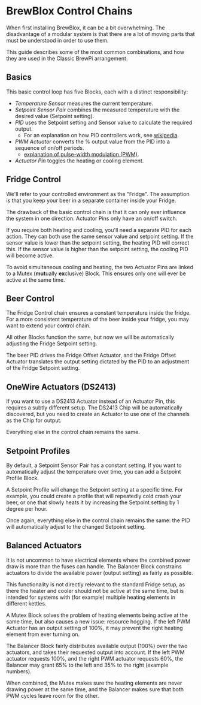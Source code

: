 # BrewBlox Control Chains

When first installing BrewBlox, it can be a bit overwhelming. The disadvantage of a modular system is that there are a lot of moving parts that must be understood in order to use them.

This guide describes some of the most common combinations, and how they are used in the Classic BrewPi arrangement.

## Basics

<PlantUml src="basic_chain.puml" title="Basic Control Chain"/>

This basic control loop has five Blocks, each with a distinct responsibility:
- *Temperature Sensor* measures the current temperature.
- *Setpoint Sensor Pair* combines the measured temperature with the desired value (Setpoint setting).
- *PID* uses the Setpoint setting and Sensor value to calculate the required output.
  - For an explanation on how PID controllers work, see [wikipedia](https://en.wikipedia.org/wiki/PID_controller).
- *PWM Actuator* converts the % output value from the PID into a sequence of on/off periods.
  - [explanation of pulse-width modulation (PWM)](https://en.wikipedia.org/wiki/Pulse-width_modulation).
- *Actuator Pin* toggles the heating or cooling element.

## Fridge Control

<PlantUml src="fridge_chain.puml" title="Fridge Control Chain"/>

We'll refer to your controlled environment as the "Fridge". The assumption is that you keep your beer in a separate container inside your Fridge.

The drawback of the basic control chain is that it can only ever influence the system in one direction. Actuator Pins only have an on/off switch.

If you require both heating and cooling, you'll need a separate PID for each action. They can both use the same sensor value and setpoint setting. If the sensor value is lower than the setpoint setting, the heating PID will correct this. If the sensor value is higher than the setpoint setting, the cooling PID will become active.

To avoid simultaneous cooling and heating, the two Actuator Pins are linked to a Mutex (**mut**ually **ex**clusive) Block. This ensures only one will ever be active at the same time.

## Beer Control

<PlantUml src="offset_chain.puml" title="Beer Control Chain"/>

The Fridge Control chain ensures a constant temperature inside the fridge. For a more consistent temperature of the beer inside your fridge, you may want to extend your control chain.

All other Blocks function the same, but now we will be automatically adjusting the Fridge Setpoint setting.

The beer PID drives the Fridge Offset Actuator, and the Fridge Offset Actuator translates the output setting dictated by the PID to an adjustment of the Fridge Setpoint setting.

## OneWire Actuators (DS2413)

<PlantUml src="onewire_chain.puml" title="OneWire Control Chain"/>

If you want to use a DS2413 Actuator instead of an Actuator Pin, this requires a subtly different setup. The DS2413 Chip will be automatically discovered, but you need to create an Actuator to use one of the channels as the Chip for output.

Everything else in the control chain remains the same.

## Setpoint Profiles

<PlantUml src="profile_chain.puml" title="Profile Control Chain"/>

By default, a Setpoint Sensor Pair has a constant setting. If you want to automatically adjust the temperature over time, you can add a Setpoint Profile Block.

A Setpoint Profile will change the Setpoint setting at a specific time. For example, you could create a profile that will repeatedly cold crash your beer, or one that slowly heats it by increasing the Setpoint setting by 1 degree per hour.

Once again, everything else in the control chain remains the same: the PID will automatically adjust to the changed Setpoint setting.

## Balanced Actuators

<PlantUml src="balanced_chain.puml" title="Balanced Control Chain"/>

It is not uncommon to have electrical elements where the combined power draw is more than the fuses can handle. The Balancer Block constrains actuators to divide the available power (output setting) as fairly as possible.

This functionality is not directly relevant to the standard Fridge setup, as there the heater and cooler should not be active at the same time, but is intended for systems with (for example) multiple heating elements in different kettles.

A Mutex Block solves the problem of heating elements being active at the same time, but also causes a new issue: resource hogging. If the left PWM Actuator has an output setting of 100%, it may prevent the right heating element from ever turning on.

The Balancer Block fairly distributes available output (100%) over the two actuators, and takes their requested output into account. If the left PWM actuator requests 100%, and the right PWM actuator requests 60%, the Balancer may grant 65% to the left and 35% to the right (example numbers).

When combined, the Mutex makes sure the heating elements are never drawing power at the same time, and the Balancer makes sure that both PWM cycles leave room for the other.
